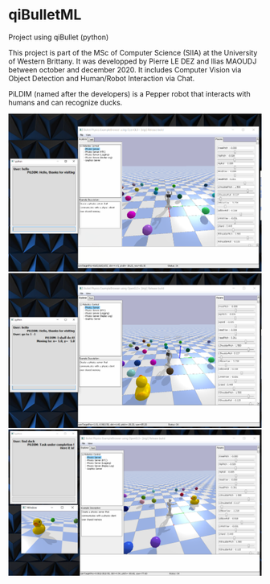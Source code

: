 # qiBulletML
Project using qiBullet (python)

This project is part of the MSc of Computer Science (SIIA) at the University of Western Brittany. 
It was developped by Pierre LE DEZ and Ilias MAOUDJ between october and december 2020. 
It includes Computer Vision via Object Detection and Human/Robot Interaction via Chat.

PiLDIM (named after the developers) is a Pepper robot that interacts with humans and can recognize ducks.

![alt text](https://github.com/IliasMAOUDJ/qiBulletML/blob/master/Screenshots/Hello.png)
![alt text](https://github.com/IliasMAOUDJ/qiBulletML/blob/master/Screenshots/MoveTo.png)
![alt text](https://github.com/IliasMAOUDJ/qiBulletML/blob/master/Screenshots/FindDuck.png)
